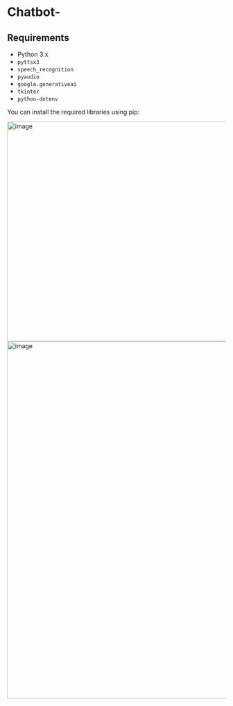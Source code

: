 # Chatbot-

## Requirements

- Python 3.x
- `pyttsx3`
- `speech_recognition`
- `pyaudio`
- `google.generativeai`
- `tkinter`
- `python-dotenv`

You can install the required libraries using pip:


<img width="507" alt="image" src="https://github.com/user-attachments/assets/e0032e42-75db-4b7d-8673-37afeaf75823">


















<img width="824" alt="image" src="https://github.com/user-attachments/assets/7d18ff39-4c3e-4408-b55f-a983f808e1ab">
